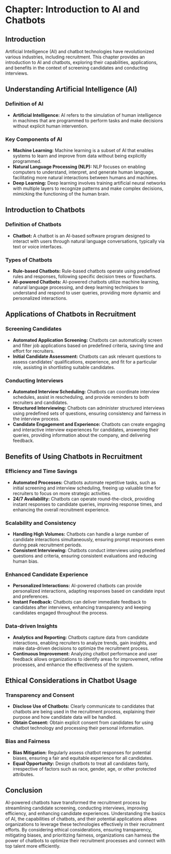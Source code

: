 Chapter: Introduction to AI and Chatbots
========================================

Introduction
------------

Artificial Intelligence (AI) and chatbot technologies have revolutionized various industries, including recruitment. This chapter provides an introduction to AI and chatbots, exploring their capabilities, applications, and benefits in the context of screening candidates and conducting interviews.

Understanding Artificial Intelligence (AI)
------------------------------------------

### Definition of AI

* **Artificial Intelligence:** AI refers to the simulation of human intelligence in machines that are programmed to perform tasks and make decisions without explicit human intervention.

### Key Components of AI

* **Machine Learning:** Machine learning is a subset of AI that enables systems to learn and improve from data without being explicitly programmed.
* **Natural Language Processing (NLP):** NLP focuses on enabling computers to understand, interpret, and generate human language, facilitating more natural interactions between humans and machines.
* **Deep Learning:** Deep learning involves training artificial neural networks with multiple layers to recognize patterns and make complex decisions, mimicking the functioning of the human brain.

Introduction to Chatbots
------------------------

### Definition of Chatbots

* **Chatbot:** A chatbot is an AI-based software program designed to interact with users through natural language conversations, typically via text or voice interfaces.

### Types of Chatbots

* **Rule-based Chatbots:** Rule-based chatbots operate using predefined rules and responses, following specific decision trees or flowcharts.
* **AI-powered Chatbots:** AI-powered chatbots utilize machine learning, natural language processing, and deep learning techniques to understand and respond to user queries, providing more dynamic and personalized interactions.

Applications of Chatbots in Recruitment
---------------------------------------

### Screening Candidates

* **Automated Application Screening:** Chatbots can automatically screen and filter job applications based on predefined criteria, saving time and effort for recruiters.
* **Initial Candidate Assessment:** Chatbots can ask relevant questions to assess candidates' qualifications, experience, and fit for a particular role, assisting in shortlisting suitable candidates.

### Conducting Interviews

* **Automated Interview Scheduling:** Chatbots can coordinate interview schedules, assist in rescheduling, and provide reminders to both recruiters and candidates.
* **Structured Interviewing:** Chatbots can administer structured interviews using predefined sets of questions, ensuring consistency and fairness in the interview process.
* **Candidate Engagement and Experience:** Chatbots can create engaging and interactive interview experiences for candidates, answering their queries, providing information about the company, and delivering feedback.

Benefits of Using Chatbots in Recruitment
-----------------------------------------

### Efficiency and Time Savings

* **Automated Processes:** Chatbots automate repetitive tasks, such as initial screening and interview scheduling, freeing up valuable time for recruiters to focus on more strategic activities.
* **24/7 Availability:** Chatbots can operate round-the-clock, providing instant responses to candidate queries, improving response times, and enhancing the overall recruitment experience.

### Scalability and Consistency

* **Handling High Volumes:** Chatbots can handle a large number of candidate interactions simultaneously, ensuring prompt responses even during peak recruitment periods.
* **Consistent Interviewing:** Chatbots conduct interviews using predefined questions and criteria, ensuring consistent evaluations and reducing human bias.

### Enhanced Candidate Experience

* **Personalized Interactions:** AI-powered chatbots can provide personalized interactions, adapting responses based on candidate input and preferences.
* **Instant Feedback:** Chatbots can deliver immediate feedback to candidates after interviews, enhancing transparency and keeping candidates engaged throughout the process.

### Data-driven Insights

* **Analytics and Reporting:** Chatbots capture data from candidate interactions, enabling recruiters to analyze trends, gain insights, and make data-driven decisions to optimize the recruitment process.
* **Continuous Improvement:** Analyzing chatbot performance and user feedback allows organizations to identify areas for improvement, refine processes, and enhance the effectiveness of the system.

Ethical Considerations in Chatbot Usage
---------------------------------------

### Transparency and Consent

* **Disclose Use of Chatbots:** Clearly communicate to candidates that chatbots are being used in the recruitment process, explaining their purpose and how candidate data will be handled.
* **Obtain Consent:** Obtain explicit consent from candidates for using chatbot technology and processing their personal information.

### Bias and Fairness

* **Bias Mitigation:** Regularly assess chatbot responses for potential biases, ensuring a fair and equitable experience for all candidates.
* **Equal Opportunity:** Design chatbots to treat all candidates fairly, irrespective of factors such as race, gender, age, or other protected attributes.

Conclusion
----------

AI-powered chatbots have transformed the recruitment process by streamlining candidate screening, conducting interviews, improving efficiency, and enhancing candidate experiences. Understanding the basics of AI, the capabilities of chatbots, and their potential applications allows organizations to leverage these technologies effectively in their recruitment efforts. By considering ethical considerations, ensuring transparency, mitigating biases, and prioritizing fairness, organizations can harness the power of chatbots to optimize their recruitment processes and connect with top talent more efficiently.
